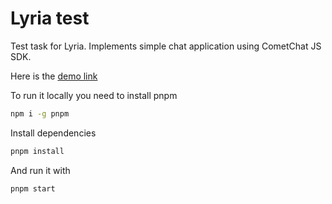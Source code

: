 # Lyria test

Test task for Lyria. Implements simple chat application using CometChat JS SDK.

Here is the [demo link](https://65bfd5645c84e58c0d045525--relaxed-panda-709abd.netlify.app/)

To run it locally you need to install pnpm

```sh
npm i -g pnpm
```

Install dependencies
```sh
pnpm install
```

And run it with
```sh
pnpm start
```

